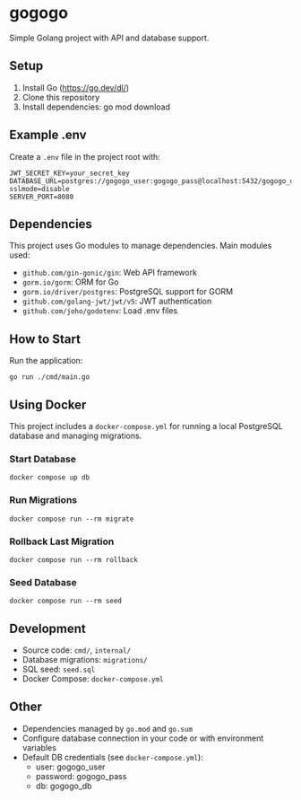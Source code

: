 
# gogogo

Simple Golang project with API and database support.

## Setup
1. Install Go (https://go.dev/dl/)
2. Clone this repository
3. Install dependencies:
   go mod download



## Example .env
Create a `.env` file in the project root with:
```
JWT_SECRET_KEY=your_secret_key
DATABASE_URL=postgres://gogogo_user:gogogo_pass@localhost:5432/gogogo_db?sslmode=disable
SERVER_PORT=8080
```

## Dependencies
This project uses Go modules to manage dependencies. Main modules used:

- `github.com/gin-gonic/gin`: Web API framework
- `gorm.io/gorm`: ORM for Go
- `gorm.io/driver/postgres`: PostgreSQL support for GORM
- `github.com/golang-jwt/jwt/v5`: JWT authentication
- `github.com/joho/godotenv`: Load .env files

## How to Start
Run the application:
```
go run ./cmd/main.go
```

## Using Docker
This project includes a `docker-compose.yml` for running a local PostgreSQL database and managing migrations.

### Start Database
```
docker compose up db
```

### Run Migrations
```
docker compose run --rm migrate
```

### Rollback Last Migration
```
docker compose run --rm rollback
```

### Seed Database
```
docker compose run --rm seed
```

## Development
- Source code: `cmd/`, `internal/`
- Database migrations: `migrations/`
- SQL seed: `seed.sql`
- Docker Compose: `docker-compose.yml`

## Other
- Dependencies managed by `go.mod` and `go.sum`
- Configure database connection in your code or with environment variables
- Default DB credentials (see `docker-compose.yml`):
  - user: gogogo_user
  - password: gogogo_pass
  - db: gogogo_db

